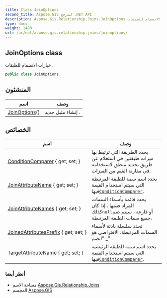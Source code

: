 ```yaml
---
title: Class JoinOptions
second_title: Aspose.GIS لمرجع .NET API
description: Aspose.Gis.Relationship.Joins.JoinOptions فصل. خيارات الانضمام للطبقات .
type: docs
weight: 1480
url: /ar/net/aspose.gis.relationship.joins/joinoptions/
---
```

## JoinOptions class

خيارات الانضمام للطبقات .

```csharp
public class JoinOptions
```

## المنشئون

| اسم | وصف |
| --- | --- |
| [JoinOptions](joinoptions/)() | إنشاء مثيل جديد . |

## الخصائص

| اسم | وصف |
| --- | --- |
| [ConditionComparer](../../aspose.gis.relationship.joins/joinoptions/conditioncomparer/) { get; set; } | يحدد الطريقة التي ترتبط بها ميزات طبقتين في استعلام عن طريق تحديد منطق لاستخدامه في مقارنة القيم من الميزات. |
| [JoinAttributeName](../../aspose.gis.relationship.joins/joinoptions/joinattributename/) { get; set; } | يحدد اسم سمة للطبقة المرتبطة التي سيتم استخدام القيمة فيها[`ConditionComparer`](./conditioncomparer/). |
| [JoinAttributeNames](../../aspose.gis.relationship.joins/joinoptions/joinattributenames/) { get; set; } | يحدد قائمة بأسماء السمات المراد ضمها . إذا كان كذلك`null`أو فارغة ، سيتم ضم جميع سمات الطبقة المرتبطة. |
| [JoinedAttributesPrefix](../../aspose.gis.relationship.joins/joinoptions/joinedattributesprefix/) { get; set; } | تحدد سلسلة بادئة لأسماء السمات المرتبطة. الافتراضي هو "انضم _" . |
| [TargetAttributeName](../../aspose.gis.relationship.joins/joinoptions/targetattributename/) { get; set; } | يحدد اسم سمة للطبقة الرئيسية التي سيتم استخدام القيمة فيها[`ConditionComparer`](./conditioncomparer/). |

### أنظر أيضا

* مساحة الاسم [Aspose.Gis.Relationship.Joins](../../aspose.gis.relationship.joins/)
* المجسم [Aspose.GIS](../../)


